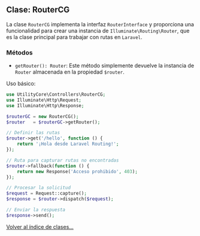 ## Clase: RouterCG

La clase `RouterCG` implementa la interfaz `RouterInterface` y proporciona una funcionalidad para crear una instancia de `Illuminate\Routing\Router`, que es la
clase principal para trabajar con rutas en `Laravel`.

### Métodos

- `getRouter(): Router`: Este método simplemente devuelve la instancia de
`Router` almacenada en la propiedad `$router`.

Uso básico:

```php
use UtilityCore\Controllers\RouterCG;
use Illuminate\Http\Request;
use Illuminate\Http\Response;

$routerGC = new RouterCG();
$router   = $routerGC->getRouter();

// Definir las rutas
$router->get('/hello', function () {
    return '¡Hola desde Laravel Routing!';
});

// Ruta para capturar rutas no encontradas
$router->fallback(function () {
    return new Response('Acceso prohibido', 403);
});

// Procesar la solicitud
$request = Request::capture();
$response = $router->dispatch($request);

// Enviar la respuesta
$response->send();
```

[Volver al índice de clases...](README.md)
